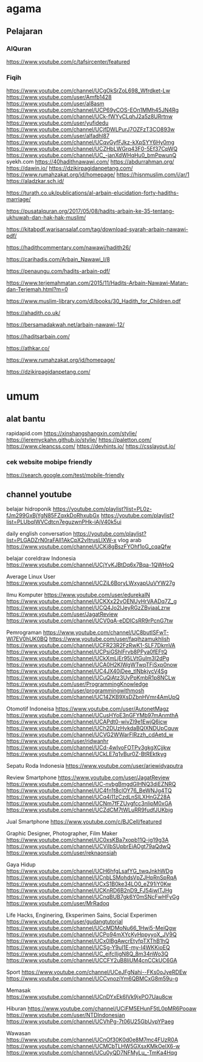 # agama

## Pelajaran

### AlQuran

https://www.youtube.com/c/tafsircenter/featured

### Fiqih

https://www.youtube.com/channel/UCgOkSrZoL698_Wfrdket-Lw
https://www.youtube.com/user/Amfb1428
https://www.youtube.com/user/al8asm
https://www.youtube.com/channel/UCP69yCOS-EOn1MMh45JN4Rg
https://www.youtube.com/channel/UCk-fWYyCLqhJ2a5z8URrtnw
https://www.youtube.com/user/yufidedu
https://www.youtube.com/channel/UCjfDWLPurJ7OZFzT3CO893w
https://www.youtube.com/user/alfadhl87
https://www.youtube.com/channel/UCqvGyfFJkz-kXpSYY6Hy0mg
https://www.youtube.com/channel/UCZHbLWGrq43F0-5Ef37CpWQ
https://www.youtube.com/channel/UC_-janXdWHqHu0_bmPpwunQ
syekh.com
https://40hadithnawawi.com/
https://abdurrahman.org/
https://dawin.io/
https://dzikirpagidanpetang.com/
https://www.rumahzakat.org/id/homepage/
https://hisnmuslim.com/i/ar/1
https://aladzkar.sch.id/

https://turath.co.uk/publications/al-arbain-elucidation-forty-hadiths-marriage/

https://pusatalquran.org/2017/05/08/hadits-arbain-ke-35-tentang-ukhuwah-dan-hak-hak-muslim/

https://kitabpdf.warisansalaf.com/tag/download-syarah-arbain-nawawi-pdf/

https://hadithcommentary.com/nawawi/hadith26/

https://carihadis.com/Arbain_Nawawi_I/8

https://penaungu.com/hadits-arbain-pdf/

https://www.terjemahmatan.com/2015/11/Hadits-Arbain-Nawawi-Matan-dan-Terjemah.html?m=0

https://www.muslim-library.com/dl/books/30_Hadith_for_Children.pdf

https://ahadith.co.uk/

https://bersamadakwah.net/arbain-nawawi-12/

https://haditsarbain.com/

https://athkar.co/

https://www.rumahzakat.org/id/homepage/

https://dzikirpagidanpetang.com/

# umum

## alat bantu
rapidapid.com
https://xinshangshangxin.com/stylie/
https://jeremyckahn.github.io/stylie/
https://paletton.com/
https://www.cleancss.com/
https://devhints.io/
https://csslayout.io/
### cek website mobipe friendly
https://search.google.com/test/mobile-friendly

## channel youtube

belajar hidroponik
https://youtube.com/playlist?list=PL0z-fJm299GxBjYgN85FZqxkDoRhxubGx
https://youtube.com/playlist?list=PLUbqIWVCdtcn7eguzwnPHk-iAjV40k5ui



daily english conversation
https://youtube.com/playlist?list=PLGADZrN0raFAlI1AkCpX2vItrusLlXW-x
vlog arab
https://www.youtube.com/channel/UCKi8gBszFYOhf1oG_cqaQfw

belajar coreldraw Indonesia
https://www.youtube.com/channel/UCjYvKJBtDq6x7Bqa-1QWHoQ

Average Linux User
https://www.youtube.com/channel/UCZiL6BoryLWxyapUuVYW27g

Ilmu Komputer
https://www.youtube.com/user/edurekaIN
https://www.youtube.com/channel/UCKXx22vOENUyHrVAADq7Z_g
https://www.youtube.com/channel/UCQ4Jo2IJeyRGzZBvjaaLzrw
https://www.youtube.com/user/JagatReview
https://www.youtube.com/channel/UCV0qA-eDDICsRR9rPcnG7tw

Pemrograman
https://www.youtube.com/channel/UC8butISFwT-Wl7EV0hUK0BQ
https://www.youtube.com/user/faqihzamukhlish
https://www.youtube.com/channel/UCFR23R2FzRwK1-SLF7DkmVA
https://www.youtube.com/channel/UCPsiGShlFrvb8PPya0fEFtQ
https://www.youtube.com/channel/UCkXmLjEr95LVtGuIm3l2dPg
https://www.youtube.com/channel/UCA0H2KIWgWTwpTFjSxp0now
https://www.youtube.com/channel/UC4JX40jDee_tINbkjycV4Sg
https://www.youtube.com/channel/UCuQjAtz3UyPpKmbR1p8NCLw
https://www.youtube.com/user/ProgrammingKnowledge
https://www.youtube.com/user/programmingwithmosh
https://www.youtube.com/channel/UC14ZKB9XsDZbnHVmr4AmUpQ

Otomotif Indoneisa
https://www.youtube.com/user/AutonetMagz
https://www.youtube.com/channel/UCusHYoE3nGFYMb97mAnmthA
https://www.youtube.com/channel/UCAPdt0-wivZl9e1EwjQ6icw
https://www.youtube.com/channel/UCh2DUzHvkdaBQIXNDUpCquw
https://www.youtube.com/channel/UCVG2WWarFlRzzh_cdAetd_w
https://www.youtube.com/user/ridwanhr
https://www.youtube.com/channel/UCd-4wIvoFOTPv3gkgXCjjkw
https://www.youtube.com/channel/UCkLE7q1vBur0Z-BtREktkyg

Sepatu Roda Indonesia
https://www.youtube.com/user/ariewidyaputra

Review Smartphone
https://www.youtube.com/user/JagatReview
https://www.youtube.com/channel/UC-nvbgBmgdGlHNQ3diEZNRQ
https://www.youtube.com/channel/UC4fn1t8clOY76_BeWNJg4TQ
https://www.youtube.com/channel/UCq4i11zCzdLnSlLXHnGZ28A
https://www.youtube.com/channel/UCNm7fFZUvgfcc3nlipM0xGA
https://www.youtube.com/channel/UCZdCM7tWLuRR9fudfJUKbjg

Jual Smartphone
https://www.youtube.com/c/BJCell/featured

Graphic Designer, Photographer, Film Maker
https://www.youtube.com/channel/UC0xsKBa7xopb11Q-ig19g3A
https://www.youtube.com/channel/UCViIbSUpbrEiAOgt79aQdwQ
https://www.youtube.com/user/reknaonsiah

Gaya Hidup
https://www.youtube.com/channel/UCH6hfgLsafYG_twqJnkhWDg
https://www.youtube.com/channel/UCnbLSMohdsVpZJHpRnSpRqA
https://www.youtube.com/channel/UCxS1B0ke34LO0_eZ91iY0Kw
https://www.youtube.com/channel/UCKnRD6B2nD9_FJ54iwITJHg
https://www.youtube.com/channel/UCnqBUB7gk6Y0mSNcFwHFyGg
https://www.youtube.com/user/MrRadoq

Life Hacks, Enginering, Eksperimen Sains, Social Experimen
https://www.youtube.com/user/gudangtutorial
https://www.youtube.com/channel/UCcMDMoNu66_1Hwi5-MeiQgw
https://www.youtube.com/channel/UCPo94mXYcKyHppyyoX_JV9Q
https://www.youtube.com/channel/UCx0lBgAwcrEtyfpTXThB1hQ
https://www.youtube.com/channel/UCSg-Y9uI1E-my-I4WKKioEQ
https://www.youtube.com/channel/UC_eifcIIjgN8Q_8m34nWo3Q
https://www.youtube.com/channel/UCCFY2uB8liUM4cnCCkUC6GA

Sport
https://www.youtube.com/channel/UCeJFgNahi--FKs0oJyeRDEw
https://www.youtube.com/channel/UCCvnoziYm6QBMCxG8m59u-g

Memasak
https://www.youtube.com/channel/UCnDYxEk6IVk9jxPO7Uau8cw

Hiburan
https://www.youtube.com/channel/UCiFM5EHunF5tL0pMR6Pooaw
https://www.youtube.com/user/NTDIndonesian
https://www.youtube.com/channel/UCVhPg-7t06U25GbUvpYPaeg

Wawasan
https://www.youtube.com/channel/UCnOf30K0d0e8M7mc4FUzR0A
https://www.youtube.com/channel/UCMCbTLHW5GXsxKMkOelX6-w
https://www.youtube.com/channel/UCu0yQD7NFMyLu_-TmKa4Hqg
